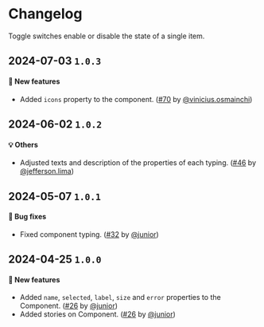# Changelog

Toggle switches enable or disable the state of a single item.

## 2024-07-03 `1.0.3`

#### 🎉 New features

- Added `icons` property to the component. ([#70](https://git.rarolabs.com.br/frontend/rarui/-/merge_requests/70) by [@vinicius.osmainchi](https://git.rarolabs.com.br/vinicius.osmainchi))

## 2024-06-02 `1.0.2`

#### 💡 Others

- Adjusted texts and description of the properties of each typing. ([#46](https://git.rarolabs.com.br/frontend/rarui/-/merge_requests/46) by [@jefferson.lima](https://git.rarolabs.com.br/jefferson.lima))

## 2024-05-07 `1.0.1`

#### 🐛 Bug fixes

- Fixed component typing. ([#32](https://git.rarolabs.com.br/frontend/rarui/-/merge_requests/32) by [@junior](https://git.rarolabs.com.br/junior))

## 2024-04-25 `1.0.0`

#### 🎉 New features

- Added `name`, `selected`, `label`, `size` and `error` properties to the Component. ([#26](https://git.rarolabs.com.br/frontend/rarui/-/merge_requests/26) by [@junior](https://git.rarolabs.com.br/junior))
- Added stories on Component. ([#26](https://git.rarolabs.com.br/frontend/rarui/-/merge_requests/26) by [@junior](https://git.rarolabs.com.br/junior))

<!-- #### 🛠 Breaking changes -->

<!-- #### 📚 3rd party library updates -->

<!-- #### 🎉 New features -->

<!-- #### 🐛 Bug fixes -->

<!-- #### 💡 Others -->
